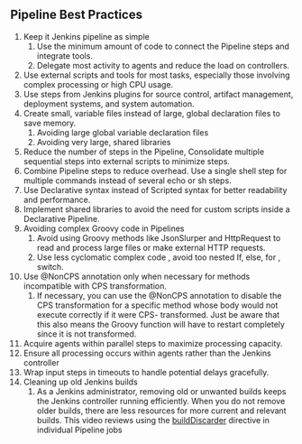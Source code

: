 ## Pipeline Best Practices

1. Keep it Jenkins pipeline as simple
   1. Use the minimum amount of code to connect the Pipeline steps and integrate tools.
   2. Delegate most activity to agents and reduce the load on controllers.
2. Use external scripts and tools for most tasks, especially those involving complex processing or high CPU usage.
3. Use steps from Jenkins plugins for source control, artifact management, deployment systems, and system automation.
4. Create small, variable files instead of large, global declaration files to save memory.
    1. Avoiding large global variable declaration files
    2. Avoiding very large, shared libraries
5. Reduce the number of steps in the Pipeline, Consolidate multiple sequential steps into external scripts to minimize steps.
6. Combine Pipeline steps to reduce overhead. Use a single shell step for multiple commands instead of several echo or sh steps.
7. Use Declarative syntax instead of Scripted syntax for better readability and performance.
8. Implement shared libraries to avoid the need for custom scripts inside a Declarative Pipeline.
9. Avoiding complex Groovy code in Pipelines
    1. Avoid using Groovy methods like JsonSlurper and HttpRequest to read and process large files or make external HTTP requests.
    2. Use less cyclomatic complex code , avoid too nested If, else, for , switch.
10. Use @NonCPS annotation only when necessary for methods incompatible with CPS transformation.
    1. If necessary, you can use the @NonCPS annotation to disable the CPS transformation for a specific method whose body would not execute correctly if it were CPS- 
       transformed. Just be aware that this also means the Groovy function will have to restart completely since it is not transformed.
11. Acquire agents within parallel steps to maximize processing capacity.
12. Ensure all processing occurs within agents rather than the Jenkins controller
13. Wrap input steps in timeouts to handle potential delays gracefully.
14. Cleaning up old Jenkins builds
    1. As a Jenkins administrator, removing old or unwanted builds keeps the Jenkins controller running efficiently. When you do not remove older builds, there are less 
       resources for more current and relevant builds. This video reviews using the [buildDiscarder](https://www.jenkins.io/doc/book/pipeline/syntax/"%20\l%20"options) 
       directive in individual Pipeline jobs
